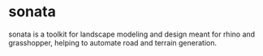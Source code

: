 # sonata
sonata is a toolkit for landscape modeling and design meant for rhino and grasshopper, helping to automate road and terrain generation.
